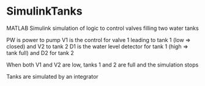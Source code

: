 # SimulinkTanks
MATLAB Simulink simulation of logic to control valves filling two water tanks

PW is power to pump
V1 is the control for valve 1 leading to tank 1 (low => closed) and V2 to tank 2
D1 is the water level detector for tank 1 (high => tank full) and D2 for tank 2

When both V1 and V2 are low, tanks 1 and 2 are full and the simulation stops

Tanks are simulated by an integrator
